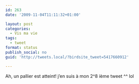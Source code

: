 ```yaml
---
id: 263
date: '2009-11-04T11:11:32+01:00'

layout: post
categories:
  - Vis ma vie
tags:
  - tweet
format: status
publish_social: no
guid: 'http://tweets.local/?birdsite_tweet=5417660912'

---
```


Ah, un pallier est atteint! j’en suis à mon 2^8 ième tweet ^^ lol